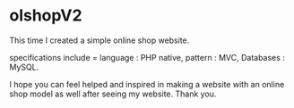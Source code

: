 # olshopV2
This time I created a simple online shop website.

specifications include =
language : PHP native,
pattern : MVC,
Databases : MySQL.

I hope you can feel helped and inspired in making a website with an online shop model as well after seeing my website.
Thank you.
